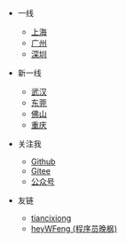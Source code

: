 - 一线
  - [上海](上海.md)
  - [广州](广州.md)
  - [深圳](深圳.md)
- 新一线
  - [武汉](武汉.md) 
  - [东莞](东莞.md)
  - [佛山](佛山.md)
  - [重庆](ChongQing/README.md)

- 关注我
  - [Github](https://github.com/CARLOSGP2021)
  - [Gitee](https://gitee.com/gp21)
  - [公众号](https://mp.weixin.qq.com/s/7g-udFr5KpgzbG0ly7IExw)

- 友链
  - [tiancixiong](https://github.com/tiancixiong)
  - [heyWFeng (程序员晚枫) ](https://github.com/heyWFeng)
